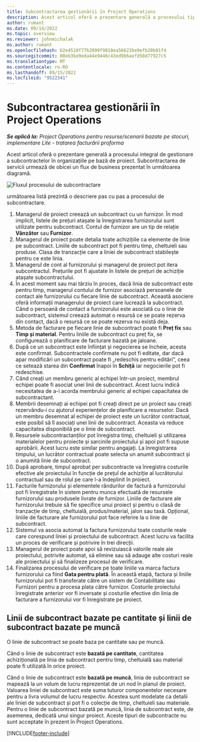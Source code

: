 ```yaml
---
title: Subcontractarea gestionării în Project Operations
description: Acest articol oferă o prezentare generală a procesului tipic integral de gestionare a subcontractelor în organizațiile pe bază de proiect.
author: rumant
ms.date: 09/14/2022
ms.topic: overview
ms.reviewer: johnmichalak
ms.author: rumant
ms.openlocfilehash: b2e4518f77b2099f9818ea56623be9efb20b01f4
ms.sourcegitcommit: 08eb3be9eda44e9446c43ed9b6aefd58d77927c5
ms.translationtype: MT
ms.contentlocale: ro-RO
ms.lasthandoff: 09/15/2022
ms.locfileid: "9522341"
---
```

# <a name="subcontract-management-in-project-operations"></a>Subcontractarea gestionării în Project Operations


_**Se aplică la:** Project Operations pentru resurse/scenarii bazate pe stocuri, implementare Lite - tratarea facturării proforma_

Acest articol oferă o prezentare generală a procesului integral de gestionare a subcontractelor în organizațiile pe bază de proiect. Subcontractarea de servicii urmează de obicei un flux de business prezentat în următoarea diagramă.

![Fluxul procesului de subcontractare](../media/SubcontractingProcessFlow.png)

următoarea listă prezintă o descriere pas cu pas a procesului de subcontractare.

1. Managerul de proiect creează un subcontract cu un furnizor. În mod implicit, listele de prețuri atașate la înregistrarea furnizorului sunt utilizate pentru subcontract. Contul de furnizor are un tip de relație **Vânzător** sau **Furnizor**.
2. Managerul de proiect poate detalia toate achizițiile ca elemente de linie pe subcontract. Liniile de subcontract pot fi pentru timp, cheltuieli sau produse. Clasa de tranzacție care a liniei de subcontract stabilește pentru ce este linia.
3. Managerul de cont al furnizorului și managerul de proiect pot itera subcontractul. Prețurile pot fi ajustate în listele de prețuri de achiziție atașate subcontractului.
4. În acest moment sau mai târziu în proces, dacă linia de subcontract este pentru timp, managerul contului de furnizor asociază persoanele de contact ale furnizorului cu fiecare linie de subcontract. Această asociere oferă informații managerului de proiect care lucrează la subcontract. Când o persoană de contact a furnizorului este asociată cu o linie de subcontract, sistemul creează automat o resursă ce se poate rezerva din contact, dacă o resursă ce se poate rezerva nu există deja.
5. Metoda de facturare pe fiecare linie de subcontract poate fi **Preț fix** sau **Timp și material**. Pentru liniile de subcontract cu preț fix, se configurează o planificare de facturare bazată pe jaloane.
6.  După ce un subcontract este înființat și negocierea se încheie, acesta este confirmat. Subcontractele confirmate nu pot fi editate, dar dacă apar modificări un subcontract poate fi „redeschis pentru editări”, ceea ce setează starea din **Confirmat** înapoi în **Schiță** iar negocierile pot fi redeschise. 
7.  Când creați un membru generic al echipei într-un proiect, membrul echipei poate fi asociat unei linii de subcontract. Acest lucru indică necesitatea de a-i acorda membrului generic al echipei capacitatea de subcontractant.
8.  Membrii desemnați ai echipei pot fi creați direct pe un proiect sau creați rezervându-i cu ajutorul experiențelor de planificare a resurselor. Dacă un membru desemnat al echipei de proiect este un lucrător contractual, este posibil să îl asociați unei linii de subcontract. Aceasta va reduce capacitatea disponibilă pe o linie de subcontract.
9.  Resursele subcontractanților pot înregistra timp, cheltuieli și utilizarea materialelor pentru proiecte și sarcinile proiectului și apoi pot fi supuse aprobării. Acest lucru este similar pentru angajați. La înregistrarea timpului, un lucrător contractual poate selecta un anumit subcontract și o anumită linie de subcontract.
10. După aprobare, timpul aprobat per subcontracte va înregistra costurile efective ale proiectului în funcție de prețul de achiziție al lucrătorului contractual sau de rolul pe care l-a îndeplinit în proiect.
11. Facturile furnizorului și elementele rândurilor de factură a furnizorului pot fi înregistrate în sistem pentru munca efectuată de resursele furnizorului sau produsele livrate de furnizor. Liniile de facturare ale furnizorului trebuie să fie specifice unui proiect și pentru o clasă de tranzacție de timp, cheltuială, produs/material, jalon sau taxă. Opțional, liniile de facturare ale furnizorului pot face referire la o linie de subcontract.
12. Sistemul va asocia automat la factura furnizorului toate costurile reale care corespund liniei și proiectului de subcontract. Acest lucru va facilita un proces de verificare și potrivire în trei direcții.
13. Managerul de proiect poate apoi să revizuiască valorile reale ale proiectului, potrivite automat, să elimine sau să adauge alte costuri reale ale proiectului și să finalizeze procesul de verificare.
14. Finalizarea procesului de verificare pe toate liniile va marca factura furnizorului ca fiind **Gata pentru plată**. În această etapă, factura și liniile furnizorului pot fi transferate către un sistem de Contabilitate sau Furnizori pentru a procesa plata către furnizor. Costurile proiectului înregistrate anterior vor fi inversate și costurile efective din linia de facturare a furnizorului vor fi înregistrate pe proiect.

## <a name="quantity-based-subcontract-lines-and-work-based-subcontract-lines"></a>Linii de subcontract bazate pe cantitate și linii de subcontract bazate pe muncă

O linie de subcontract se poate baza pe cantitate sau pe muncă. 

Când o linie de subcontract este **bazată pe cantitate**, cantitatea achiziționată pe linia de subcontract pentru timp, cheltuială sau material poate fi utilizată în orice proiect.

Când o linie de subcontract este **bazată pe muncă**, linia de subcontract se mapează la un volum de lucru reprezentat de un nod în planul de proiect. Valoarea liniei de subcontract este suma tuturor componentelor necesare pentru a livra volumul de lucru respectiv. Acestea sunt modelate ca detalii ale liniei de subcontract și pot fi o colecție de timp, cheltuieli sau materiale. Pentru o linie de subcontract bazată pe muncă, linia de subcontract este, de asemenea, dedicată unui singur proiect. Aceste tipuri de subcontracte nu sunt acceptate în prezent în Project Operations.

[!INCLUDE[footer-include](../../includes/footer-banner.md)]

